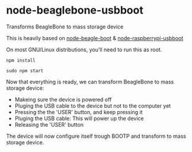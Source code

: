 # node-beaglebone-usbboot
Transforms BeagleBone to mass storage device


This is heavily based on [node-beagle-boot](https://github.com/ravikp7/node-beagle-boot) & 
[node-raspberrypi-usbboot](https://github.com/balena-io-modules/node-raspberrypi-usbboot)

On most GNU/Linux distributions, you'll need to run this as root.

```npm install```

```sudo npm start```

Now that everything is ready, we can transform BeagleBone to mass storage device:
* Makeing sure the device is powered off
* Pluging the USB cable to the device but not to the computer yet
* Pressing the the 'USER' button, and keep pressing it
* Pluging the USB cable: This will power up the device
* Releasing the 'USER' button

The device will now configure itself trough BOOTP and transform to mass storage device.
